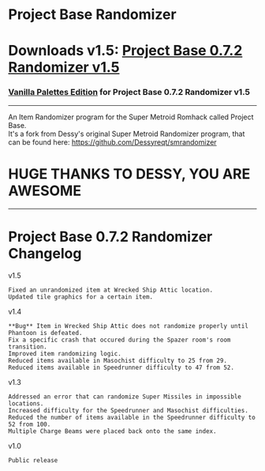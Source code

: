 # Project Base Randomizer
# Downloads v1.5: [Project Base 0.7.2 Randomizer v1.5](https://github.com/Galamoz/ProjectBaseRandomizer/releases/download/1.5/SMPB.Item.Randomizer.v1.5.exe)  
### [Vanilla Palettes Edition](https://github.com/Galamoz/ProjectBaseRandomizer/releases/download/1.5a/SMPB.Item.Randomizer.v1.5.-.Vanilla.Palettes.exe) for Project Base 0.7.2 Randomizer v1.5


----------------------------------------------  

An Item Randomizer program for the Super Metroid Romhack called Project Base.  
It's a fork from Dessy's original Super Metroid Randomizer program, that can be found here: https://github.com/Dessyreqt/smrandomizer
# HUGE THANKS TO DESSY, YOU ARE AWESOME
----------------------------------------------
# Project Base 0.7.2 Randomizer Changelog

v1.5

	Fixed an unrandomized item at Wrecked Ship Attic location.
	Updated tile graphics for a certain item.

v1.4

	**Bug** Item in Wrecked Ship Attic does not randomize properly until Phantoon is defeated.
	Fix a specific crash that occured during the Spazer room's room transition.
	Improved item randomizing logic.
	Reduced items available in Masochist difficulty to 25 from 29.
	Reduced items available in Speedrunner difficulty to 47 from 52.

v1.3    

	Addressed an error that can randomize Super Missiles in impossible locations.  
	Increased difficulty for the Speedrunner and Masochist difficulties.    
	Reduced the number of items available in the Speedrunner difficulty to 52 from 100.  
	Multiple Charge Beams were placed back onto the same index.    
	
  
v1.0  

	Public release
